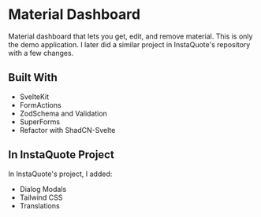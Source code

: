 
# Material Dashboard

Material dashboard that lets you get, edit, and remove material.
This is only the demo application. I later did a similar project in InstaQuote's repository with a few changes.

## Built With

- SvelteKit
- FormActions
- ZodSchema and Validation
- SuperForms
- Refactor with ShadCN-Svelte

## In InstaQuote Project

In InstaQuote's project, I added:
- Dialog Modals
- Tailwind CSS
- Translations
